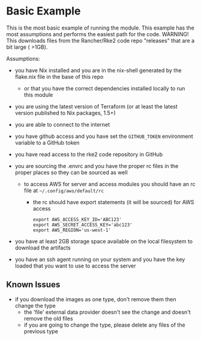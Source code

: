 # Basic Example

This is the most basic example of running the module.
This example has the most assumptions and performs the easiest path for the code.
WARNING! This downloads files from the Rancher/Rke2 code repo "releases" that are a bit large ( >1GB).

Assumptions:

- you have Nix installed and you are in the nix-shell generated by the flake.nix file in the base of this repo

  - or that you have the correct dependencies installed locally to run this module
- you are using the latest version of Terraform (or at least the latest version published to Nix packages, 1.5+)
- you are able to connect to the internet
- you have github access and you have set the `GITHUB_TOKEN` environment variable to a GitHub token
- you have read access to the rke2 code repository in GitHub
- you are sourcing the .envrc and you have the proper rc files in the proper places so they can be sourced as well

  - to access AWS for server and access modules you should have an rc file at `~/.config/aws/default/rc`

    - the rc should have export statements (it will be sourced) for AWS access

      ```
      export AWS_ACCESS_KEY_ID='ABC123'
      export AWS_SECRET_ACCESS_KEY='abc123'
      export AWS_REGION='us-west-1'
      ```
- you have at least 2GB storage space available on the local filesystem to download the artifacts
- you have an ssh agent running on your system and you have the key loaded that you want to use to access the server



## Known Issues

- if you download the images as one type, don't remove them then change the type
  - the 'file' external data provider doesn't see the change and doesn't remove the old files
  - if you are going to change the type, please delete any files of the previous type
